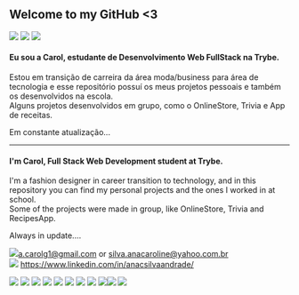 
## Welcome to my GitHub <3
<img src="https://img.icons8.com/color/48/000000/brazil.png"/> <img src="https://img.icons8.com/emoji/48/000000/female-sign-emoji.png"/> <img src="https://img.icons8.com/nolan/64/developer.png"/>

#### Eu sou a Carol, estudante de Desenvolvimento Web FullStack na Trybe.

Estou em transição de carreira da área moda/business para área de tecnologia e esse repositório possuí os meus projetos pessoais e também os desenvolvidos na escola.<br>
Alguns projetos desenvolvidos em grupo, como o OnlineStore, Trivia e App de receitas.

Em constante atualização...

---------------------------------------------------------------------------------------

#### I'm Carol, Full Stack Web Development student at Trybe.

I'm a fashion designer in career transition to technology, and in this repository you can find my personal projects and the ones I worked in at school.<br>
Some of the projects were made in group, like OnlineStore, Trivia and RecipesApp.

Always in update....


<img src="https://img.icons8.com/fluent/48/000000/email-open.png"/>a.carolg1@gmail.com or silva.anacaroline@yahoo.com.br <br>
<img src="https://img.icons8.com/fluent/48/000000/linkedin.png"/> https://www.linkedin.com/in/anacsilvaandrade/

<img src="https://img.icons8.com/color/48/000000/console.png"/> <img src="https://img.icons8.com/color/48/000000/git.png"/> <img src="https://img.icons8.com/color/48/000000/html-5.png"/> <img src="https://img.icons8.com/color/48/000000/css3.png"/> <img src="https://img.icons8.com/color/48/000000/javascript.png"/> <img src="https://img.icons8.com/color/48/000000/react-native.png"/>
<img src="https://img.icons8.com/color/48/000000/redux.png"/> <img src="https://img.icons8.com/color/48/000000/bootstrap.png"/> <img src="https://img.icons8.com/nolan/64/mysql.png"/><img src="https://img.icons8.com/color/48/000000/mongodb.png"/> <img src="https://img.icons8.com/color/48/000000/java-coffee-cup-logo.png"/>
